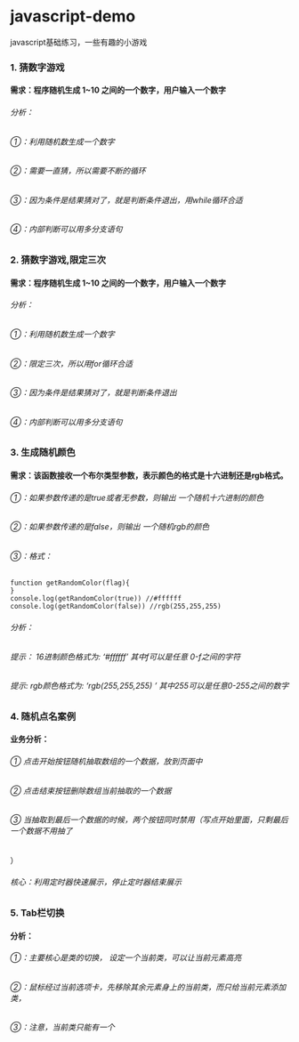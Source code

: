 # javascript-demo
javascript基础练习，一些有趣的小游戏

### 1. 猜数字游戏
#### 需求：程序随机生成 1~10 之间的一个数字，用户输入一个数字

###### 分析：
###### ①：利用随机数生成一个数字

###### ②：需要一直猜，所以需要不断的循环

###### ③：因为条件是结果猜对了，就是判断条件退出，用while循环合适

###### ④：内部判断可以用多分支语句

### 2. 猜数字游戏,限定三次
####  需求：程序随机生成 1~10 之间的一个数字，用户输入一个数字

###### 分析：
###### ①：利用随机数生成一个数字

###### ②：限定三次，所以用for循环合适

###### ③：因为条件是结果猜对了，就是判断条件退出

###### ④：内部判断可以用多分支语句

### 3. 生成随机颜色

#### 需求：该函数接收一个布尔类型参数，表示颜色的格式是十六进制还是rgb格式。

###### ①：如果参数传递的是true或者无参数，则输出 一个随机十六进制的颜色

###### ②：如果参数传递的是false，则输出 一个随机rgb的颜色

###### ③：格式：
```
function getRandomColor(flag){
}
console.log(getRandomColor(true)) //#ffffff
console.log(getRandomColor(false)) //rgb(255,255,255)
```

###### 分析：

###### 提示： 16进制颜色格式为: ‘#ffffff’ 其中f可以是任意 0-f之间的字符

###### 提示: rgb颜色格式为: ‘rgb(255,255,255) ’ 其中255可以是任意0-255之间的数字

### 4. 随机点名案例

#### 业务分析：

###### ① 点击开始按钮随机抽取数组的一个数据，放到页面中

###### ② 点击结束按钮删除数组当前抽取的一个数据

###### ③ 当抽取到最后一个数据的时候，两个按钮同时禁用（写点开始里面，只剩最后一个数据不用抽了
）

###### 核心：利用定时器快速展示，停止定时器结束展示

### 5. Tab栏切换

#### 分析：

###### ①：主要核心是类的切换， 设定一个当前类，可以让当前元素高亮

###### ②：鼠标经过当前选项卡，先移除其余元素身上的当前类，而只给当前元素添加类，

###### ③：注意，当前类只能有一个
